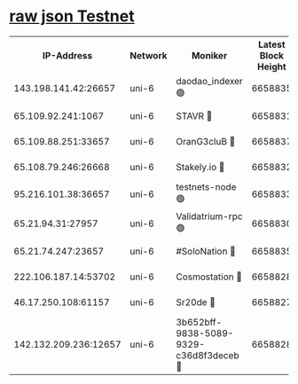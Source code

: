[raw json Testnet](https://rpc-check.junot.stavr.tech/junot/rpc-junot-result.json)
=


<table><tr><th>IP-Address</th><th>Network</th><th>Moniker</th><th>Latest Block Height</th><th>Earliest Block Height</th><th>Catching Up</th><th>Tx Index</th><th>Voting Power</th><th>Scan Time</th></tr><tr><td>143.198.141.42:26657</td><td>uni-6</td><td>daodao_indexer 🟢</td><td>6658835</td><td>1</td><td>False</td><td>off</td><td>0</td><td>2024-01-02T12:10:14.925137119UTC</td></tr><tr><td>65.109.92.241:1067</td><td>uni-6</td><td>STAVR 🔴</td><td>6658831</td><td>1138541</td><td>False</td><td>on</td><td>6042</td><td>2024-01-02T12:10:04.716434237UTC</td></tr><tr><td>65.109.88.251:33657</td><td>uni-6</td><td>OranG3cluB 🔴</td><td>6658837</td><td>1138541</td><td>False</td><td>on</td><td>11</td><td>2024-01-02T12:10:19.432444522UTC</td></tr><tr><td>65.108.79.246:26668</td><td>uni-6</td><td>Stakely.io 🔴</td><td>6658832</td><td>1570872</td><td>False</td><td>on</td><td>1358933</td><td>2024-01-02T12:10:05.109264520UTC</td></tr><tr><td>95.216.101.38:36657</td><td>uni-6</td><td>testnets-node 🟢</td><td>6658833</td><td>1615130</td><td>False</td><td>on</td><td>0</td><td>2024-01-02T12:10:07.509434083UTC</td></tr><tr><td>65.21.94.31:27957</td><td>uni-6</td><td>Validatrium-rpc 🟢</td><td>6658830</td><td>2943363</td><td>False</td><td>on</td><td>0</td><td>2024-01-02T12:10:00.239272624UTC</td></tr><tr><td>65.21.74.247:23657</td><td>uni-6</td><td>#SoloNation 🔴</td><td>6658835</td><td>5208001</td><td>False</td><td>on</td><td>112</td><td>2024-01-02T12:10:13.999389200UTC</td></tr><tr><td>222.106.187.14:53702</td><td>uni-6</td><td>Cosmostation 🔴</td><td>6658828</td><td>5344501</td><td>False</td><td>on</td><td>110003</td><td>2024-01-02T12:09:57.875302509UTC</td></tr><tr><td>46.17.250.108:61157</td><td>uni-6</td><td>Sr20de 🔴</td><td>6658827</td><td>6419777</td><td>False</td><td>on</td><td>28</td><td>2024-01-02T12:09:52.116688176UTC</td></tr><tr><td>142.132.209.236:12657</td><td>uni-6</td><td>3b652bff-9838-5089-9329-c36d8f3deceb 🔴</td><td>6658828</td><td>6641280</td><td>False</td><td>on</td><td>157563</td><td>2024-01-02T12:09:56.475727431UTC</td></tr></table>